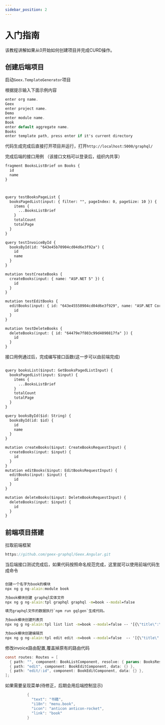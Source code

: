 ```yaml
---
sidebar_position: 2
---
```


# 入门指南

该教程讲解如果从0开始如何创建项目并完成CURD操作。

## 创建后端项目

启动`Geex.TemplateGenerator`项目

根据提示输入下面示例内容
```cs
enter org name.
Geex
enter project name.
Demo
enter module name.
Book
enter default aggregate name.
Books
enter template path, press enter if it's current directory

```
代码生成完成后直接打开项目并运行，打开`http://localhost:5000/graphql/`


完成后端的接口用例 （该接口文档可以登录后，组织内共享）
```md
fragment BooksListBrief on Books {
  id
  name
}



query testBooksPageList {
  booksPagedList(input: { filter: "", pageIndex: 0, pageSize: 10 }) {
    items {
      ...BooksListBrief
    }
    totalCount
    totalPage
  }
}

query testInvoiceById {
  booksById(id: "643e45b70904cd04d6e3f92a") {
    id
    name
  }
}

mutation testCreateBooks {
  createBooks(input: { name: "ASP.NET 5" }) {
    id
  }
}

mutation testEditBooks {
  editBooks(input: { id: "643e45550904cd04d6e3f929", name: "ASP.NET Core 5.0" }) {
    id
  }
}

mutation testDeleteBooks {
  deleteBooks(input: { id: "64479e7f803c99d4090817fa" }) {
    id
  }
}

```

接口用例通过后，完成编写接口函数(这一步可以由前端完成)

```md

query booksList($input: GetBooksPagedListInput) {
  booksPagedList(input: $input) {
    items {
      ...BooksListBrief
    }
    totalCount
    totalPage
  }
}

query booksById($id: String) {
  booksById(id: $id) {
    id
    name
  }
}

mutation createBooks($input: CreateBooksRequestInput) {
  createBooks(input: $input) {
    id
  }
}
mutation editBooks($input: EditBooksRequestInput) {
  editBooks(input: $input) {
    id
  }
}

mutation deleteBooks($input: DeleteBooksRequestInput) {
  deleteBooks(input: $input) {
    id
  }
}

```


## 前端项目搭建

拉取前端框架
```cs
https://github.com/geex-graphql/Geex.Angular.git
```

当后端接口测试完成后，如果代码按照命名规范完成，这里就可以使用前端代码生成命令

```cmd

创建一个名字为book的模块
npx ng g ng-alain:module book

为book模块创建 graphql实体文件
npx ng g ng-alain:tpl graphql graphql -m=book --modal=false

填充graphql文件的数据执行`npm run gqlgen`生成代码。

为book模块创建列表页
npx ng g ng-alain:tpl list list -m=book --modal=false -- '[{\"title\":\"books\"},{\"module\":\"book\"}]'

为book模块创建编辑页
npx ng g ng-alain:tpl edit edit -m=book --modal=false  -- '[{\"title\":\"books\"},{\"module\":\"book\"}]'

```




修改invoice路由配置,覆盖掉原有的路由代码
```cs
const routes: Routes = [
  { path: "", component: BookListComponent, resolve: { params: BooksResolveGuard }, runGuardsAndResolvers: "always" },
  { path: "edit", component: BookEditComponent, data: {} },
  { path: "edit/:id", component: BookEditComponent, data: {} },
];
```


如果需要呈现菜单(待修正，后期会用后端控制显示)
```cs
          {
            "text": "书籍",
            "i18n": "menu.book",
            "icon": "anticon anticon-rocket",
            "link": "book"
          }
```
